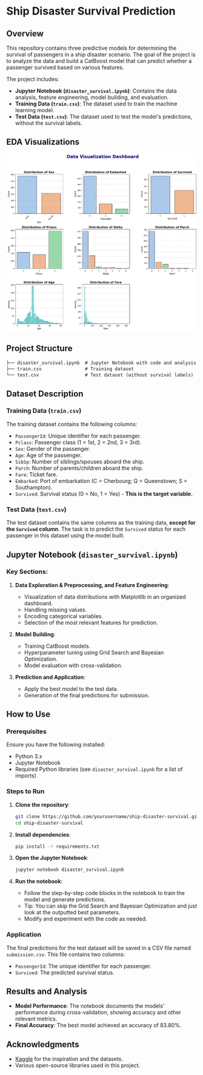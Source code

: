 
# Ship Disaster Survival Prediction

## Overview

This repository contains three predictive models for determining the survival of passengers in a ship disaster scenario. The goal of the project is to analyze the data and build a CatBoost model that can predict whether a passenger survived based on various features.

The project includes:

- **Jupyter Notebook (`disaster_survival.ipynb`)**: Contains the data analysis, feature engineering, model building, and evaluation.
- **Training Data (`train.csv`)**: The dataset used to train the machine learning model.
- **Test Data (`test.csv`)**: The dataset used to test the model's predictions, without the survival labels.

## EDA Visualizations
![Distributions](EDA%20visualizations.png)

## Project Structure

```
├── disaster_survival.ipynb  # Jupyter Notebook with code and analysis
├── train.csv                # Training dataset
└── test.csv                 # Test dataset (without survival labels)
```

## Dataset Description

### Training Data (`train.csv`)

The training dataset contains the following columns:

- `PassengerId`: Unique identifier for each passenger.
- `Pclass`: Passenger class (1 = 1st, 2 = 2nd, 3 = 3rd).
- `Sex`: Gender of the passenger.
- `Age`: Age of the passenger.
- `SibSp`: Number of siblings/spouses aboard the ship.
- `Parch`: Number of parents/children aboard the ship.
- `Fare`: Ticket fare.
- `Embarked`: Port of embarkation (C = Cherbourg; Q = Queenstown; S = Southampton).
- `Survived`: Survival status (0 = No, 1 = Yes) - **This is the target variable.**

### Test Data (`test.csv`)

The test dataset contains the same columns as the training data, **except for the `Survived` column**. The task is to predict the `Survived` status for each passenger in this dataset using the model built.

## Jupyter Notebook (`disaster_survival.ipynb`)

### Key Sections:

1. **Data Exploration & Preprocessing, and Feature Engineering**:
   - Visualization of data distributions with Matplotlib in an organized dashboard.
   - Handling missing values.
   - Encoding categorical variables.
   - Selection of the most relevant features for prediction.

3. **Model Building**:
   - Training CatBoost models.
   - Hyperparameter tuning using Grid Search and Bayesian Optimization.
   - Model evaluation with cross-validation.

4. **Prediction and Application**:
   - Apply the best model to the test data.
   - Generation of the final predictions for submission.

## How to Use

### Prerequisites

Ensure you have the following installed:

- Python 3.x
- Jupyter Notebook
- Required Python libraries (see `disaster_survival.ipynb` for a list of imports)

### Steps to Run

1. **Clone the repository**:
   ```bash
   git clone https://github.com/yourusername/ship-disaster-survival.git
   cd ship-disaster-survival
   ```

2. **Install dependencies**:
   ```bash
   pip install -r requirements.txt
   ```

3. **Open the Jupyter Notebook**:
   ```bash
   jupyter notebook disaster_survival.ipynb
   ```

4. **Run the notebook**:
   - Follow the step-by-step code blocks in the notebook to train the model and generate predictions.
   - Tip: You can skip the Grid Search and Bayesian Optimization and just look at the outputted best parameters.
   - Modify and experiment with the code as needed.

### Application

The final predictions for the test dataset will be saved in a CSV file named `submission.csv`. This file contains two columns:

- `PassengerId`: The unique identifier for each passenger.
- `Survived`: The predicted survival status.

## Results and Analysis

- **Model Performance**: The notebook documents the models' performance during cross-validation, showing accuracy and other relevant metrics.
- **Final Accuracy**: The best model achieved an accuracy of 83.80%.


## Acknowledgments

- [Kaggle](https://www.kaggle.com/c/titanic) for the inspiration and the datasets.
- Various open-source libraries used in this project.
